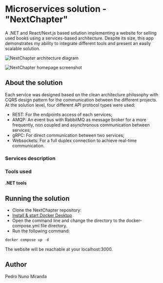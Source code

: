 # Microservices solution - "NextChapter"

A .NET and React/Next.js based solution implementing a website for selling used books using a services-based architecture. 
Despite its size, this app demonstrates my ability to integrate different tools and present an easily scalable solution.

![NextChapter architecture diagram](resources/nextchapter_architecture.png)

![NextChapter homepage screenshot](resources/nextchapter_homepage.png)

## About the solution

Each service was designed based on the clean architecture philosophy with CQRS design pattern for the communication between the different projects.<br />
At the solution level, four different API protocol types were used:
 - REST: For the endpoints access of each services;
 - AMQP: An event bus with RabbitMQ as message broker for a more frequently, non coupled and asynchronous communication between services;
 - gRPC: For direct communication between two services;
 - Websockets: For a full duplex connection to achieve real-time communication.

### Services description



### Tools used



#### .NET tools



## Running the solution

- Clone the NextChapter repository: 
- [Install & start Docker Desktop](https://docs.docker.com/engine/install/)
- Open the command line and change the directory to the docker-compose.yml file directory.
- Run the following command:
```powershell
docker compose up -d
```
The website will be reachable at your localhost:3000. 

## Author
Pedro Nuno Miranda
